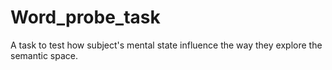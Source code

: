 # Word_probe_task
A task to test how subject's mental state influence the way they explore the semantic space.

